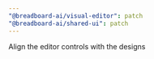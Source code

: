 ```yaml
---
"@breadboard-ai/visual-editor": patch
"@breadboard-ai/shared-ui": patch
---
```


Align the editor controls with the designs
